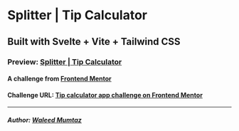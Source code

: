 # Splitter | Tip Calculator

## Built with Svelte + Vite + Tailwind CSS

### Preview: [Splitter | Tip Calculator](https://splitter-tip-calculator.vercel.app/)

#### A challenge from [Frontend Mentor](https://www.frontendmentor.io)

#### Challenge URL: [Tip calculator app challenge on Frontend Mentor](https://www.frontendmentor.io/challenges/tip-calculator-app-ugJNGbJUX)

---

##### Author: [Waleed Mumtaz](https://twitter.com/WaleedMumtaaz)
